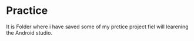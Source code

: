 # Practice

It is Folder where i have saved some of my prctice project fiel will learening the Android studio.
